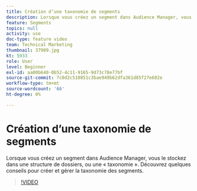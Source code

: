 ```yaml
---
title: Création d’une taxonomie de segments
description: Lorsque vous créez un segment dans Audience Manager, vous le stockez dans une structure de dossiers, ou une « taxonomie ». Découvrez quelques conseils pour créer et gérer la taxonomie des segments.
feature: Segments
topics: null
activity: use
doc-type: feature video
team: Technical Marketing
thumbnail: 37909.jpg
kt: 5933
role: User
level: Beginner
exl-id: aa00b640-0b52-4c11-9165-9d73c78e77bf
source-git-commit: 7c0d2c510851c3bae949b62dfa361d85f27e682e
workflow-type: tm+mt
source-wordcount: '66'
ht-degree: 0%

---
```


# Création d’une taxonomie de segments

Lorsque vous créez un segment dans Audience Manager, vous le stockez dans une structure de dossiers, ou une « taxonomie ». Découvrez quelques conseils pour créer et gérer la taxonomie des segments.

>[!VIDEO](https://video.tv.adobe.com/v/37909/?quality=12&learn=on)
